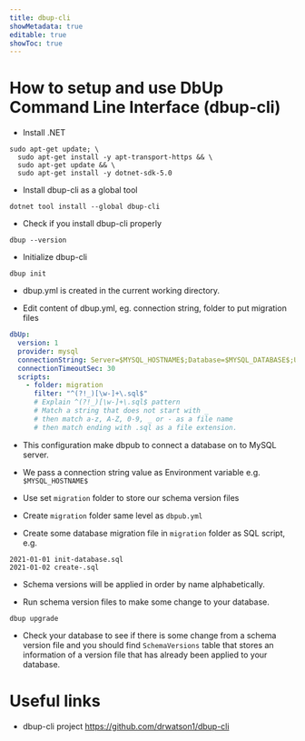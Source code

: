 ```yaml
---
title: dbup-cli
showMetadata: true
editable: true
showToc: true
---
```


# How to setup and use DbUp Command Line Interface (dbup-cli)

- Install .NET

```
sudo apt-get update; \
  sudo apt-get install -y apt-transport-https && \
  sudo apt-get update && \
  sudo apt-get install -y dotnet-sdk-5.0
```

- Install dbup-cli as a global tool

```
dotnet tool install --global dbup-cli
```

- Check if you install dbup-cli properly

```
dbup --version
```

- Initialize dbup-cli

```
dbup init
```

- dbup.yml is created in the current working directory.

- Edit content of dbup.yml, eg. connection string, folder to put migration files

```yaml
dbUp:
  version: 1
  provider: mysql
  connectionString: Server=$MYSQL_HOSTNAME$;Database=$MYSQL_DATABASE$;Uid=$MYSQL_USERNAME$;Pwd=$MYSQL_PASSWORD$;
  connectionTimeoutSec: 30
  scripts:
    - folder: migration
      filter: "^(?!_)[\w-]+\.sql$"
      # Explain ^(?!_)[\w-]+\.sql$ pattern
      # Match a string that does not start with _
      # then match a-z, A-Z, 0-9, _ or - as a file name
      # then match ending with .sql as a file extension.

```

- This configuration make dbpub to connect a database on to MySQL server.
- We pass a connection string value as Environment variable e.g. `$MYSQL_HOSTNAME$`
- Use set `migration` folder to store our schema version files

- Create `migration` folder same level as `dbpub.yml`
- Create some database migration file in `migration` folder as SQL script, e.g.

```
2021-01-01 init-database.sql
2021-01-02 create-.sql
```

- Schema versions will be applied in order by name alphabetically.

- Run schema version files to make some change to your database.

```
dbup upgrade
```

- Check your database to see if there is some change from a schema version file and you should find `SchemaVersions` table that stores an information of a version file that has already been applied to your database.

# Useful links
- dbup-cli project https://github.com/drwatson1/dbup-cli

